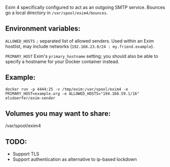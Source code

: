 Exim 4 specifically configured to act as an outgoing SMTP service. Bounces
go a local directory in ``/var/spool/exim4/bounces``.


Environment variables:
----------------------

``ALLOWED_HOSTS``
  ``;`` separated list of allowed senders. Used within an Exim hostlist,
  may include networks (``192.168.23.0/24 : my.friend.example``).

``PRIMARY_HOST``
  Exim's ``primary_hostname`` setting; you should also be able to specify
  a hostname for your Docker container instead.


Example:
--------

    docker run -p 4444:25 -v /tmp/exim:/var/spool/exim4 -e PRIMARY_HOST=example.org -e ALLOWED_HOSTS="194.168.59.1/16" elsdoerfer/exim-sender


Volumes you may want to share:
------------------------------

/var/spool/exim4


TODO:
-----

  - Support TLS
  - Support authentication as alternative to ip-based lockdown
